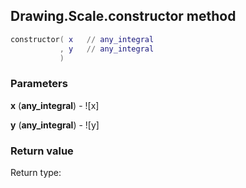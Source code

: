 ## Drawing.Scale.constructor method


```lua
constructor( x   // any_integral
           , y   // any_integral
           )
```


### Parameters

**x** (**any_integral**) - ![x]

**y** (**any_integral**) - ![y]

### Return value

Return type: 

